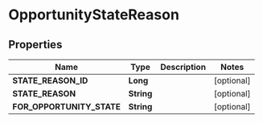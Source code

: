 
# OpportunityStateReason

## Properties
Name | Type | Description | Notes
------------ | ------------- | ------------- | -------------
**STATE_REASON_ID** | **Long** |  |  [optional]
**STATE_REASON** | **String** |  |  [optional]
**FOR_OPPORTUNITY_STATE** | **String** |  |  [optional]



